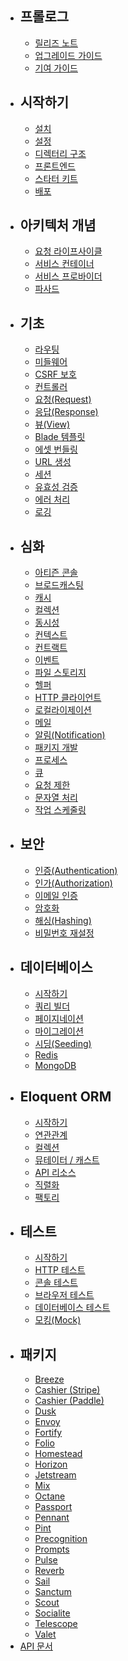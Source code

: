 - ## 프롤로그
    - [릴리즈 노트](/docs/11.x/releases)
    - [업그레이드 가이드](/docs/11.x/upgrade)
    - [기여 가이드](/docs/11.x/contributions)
- ## 시작하기
    - [설치](/docs/11.x/installation)
    - [설정](/docs/11.x/configuration)
    - [디렉터리 구조](/docs/11.x/structure)
    - [프론트엔드](/docs/11.x/frontend)
    - [스타터 키트](/docs/11.x/starter-kits)
    - [배포](/docs/11.x/deployment)
- ## 아키텍처 개념
    - [요청 라이프사이클](/docs/11.x/lifecycle)
    - [서비스 컨테이너](/docs/11.x/container)
    - [서비스 프로바이더](/docs/11.x/providers)
    - [파사드](/docs/11.x/facades)
- ## 기초
    - [라우팅](/docs/11.x/routing)
    - [미들웨어](/docs/11.x/middleware)
    - [CSRF 보호](/docs/11.x/csrf)
    - [컨트롤러](/docs/11.x/controllers)
    - [요청(Request)](/docs/11.x/requests)
    - [응답(Response)](/docs/11.x/responses)
    - [뷰(View)](/docs/11.x/views)
    - [Blade 템플릿](/docs/11.x/blade)
    - [에셋 번들링](/docs/11.x/vite)
    - [URL 생성](/docs/11.x/urls)
    - [세션](/docs/11.x/session)
    - [유효성 검증](/docs/11.x/validation)
    - [에러 처리](/docs/11.x/errors)
    - [로깅](/docs/11.x/logging)
- ## 심화
    - [아티즌 콘솔](/docs/11.x/artisan)
    - [브로드캐스팅](/docs/11.x/broadcasting)
    - [캐시](/docs/11.x/cache)
    - [컬렉션](/docs/11.x/collections)
    - [동시성](/docs/11.x/concurrency)
    - [컨텍스트](/docs/11.x/context)
    - [컨트랙트](/docs/11.x/contracts)
    - [이벤트](/docs/11.x/events)
    - [파일 스토리지](/docs/11.x/filesystem)
    - [헬퍼](/docs/11.x/helpers)
    - [HTTP 클라이언트](/docs/11.x/http-client)
    - [로컬라이제이션](/docs/11.x/localization)
    - [메일](/docs/11.x/mail)
    - [알림(Notification)](/docs/11.x/notifications)
    - [패키지 개발](/docs/11.x/packages)
    - [프로세스](/docs/11.x/processes)
    - [큐](/docs/11.x/queues)
    - [요청 제한](/docs/11.x/rate-limiting)
    - [문자열 처리](/docs/11.x/strings)
    - [작업 스케줄링](/docs/11.x/scheduling)
- ## 보안
    - [인증(Authentication)](/docs/11.x/authentication)
    - [인가(Authorization)](/docs/11.x/authorization)
    - [이메일 인증](/docs/11.x/verification)
    - [암호화](/docs/11.x/encryption)
    - [해싱(Hashing)](/docs/11.x/hashing)
    - [비밀번호 재설정](/docs/11.x/passwords)
- ## 데이터베이스
    - [시작하기](/docs/11.x/database)
    - [쿼리 빌더](/docs/11.x/queries)
    - [페이지네이션](/docs/11.x/pagination)
    - [마이그레이션](/docs/11.x/migrations)
    - [시딩(Seeding)](/docs/11.x/seeding)
    - [Redis](/docs/11.x/redis)
    - [MongoDB](/docs/11.x/mongodb)
- ## Eloquent ORM
    - [시작하기](/docs/11.x/eloquent)
    - [연관관계](/docs/11.x/eloquent-relationships)
    - [컬렉션](/docs/11.x/eloquent-collections)
    - [뮤테이터 / 캐스트](/docs/11.x/eloquent-mutators)
    - [API 리소스](/docs/11.x/eloquent-resources)
    - [직렬화](/docs/11.x/eloquent-serialization)
    - [팩토리](/docs/11.x/eloquent-factories)
- ## 테스트
    - [시작하기](/docs/11.x/testing)
    - [HTTP 테스트](/docs/11.x/http-tests)
    - [콘솔 테스트](/docs/11.x/console-tests)
    - [브라우저 테스트](/docs/11.x/dusk)
    - [데이터베이스 테스트](/docs/11.x/database-testing)
    - [모킹(Mock)](/docs/11.x/mocking)
- ## 패키지
    - [Breeze](/docs/11.x/starter-kits#laravel-breeze)
    - [Cashier (Stripe)](/docs/11.x/billing)
    - [Cashier (Paddle)](/docs/11.x/cashier-paddle)
    - [Dusk](/docs/11.x/dusk)
    - [Envoy](/docs/11.x/envoy)
    - [Fortify](/docs/11.x/fortify)
    - [Folio](/docs/11.x/folio)
    - [Homestead](/docs/11.x/homestead)
    - [Horizon](/docs/11.x/horizon)
    - [Jetstream](https://jetstream.laravel.com)
    - [Mix](/docs/11.x/mix)
    - [Octane](/docs/11.x/octane)
    - [Passport](/docs/11.x/passport)
    - [Pennant](/docs/11.x/pennant)
    - [Pint](/docs/11.x/pint)
    - [Precognition](/docs/11.x/precognition)
    - [Prompts](/docs/11.x/prompts)
    - [Pulse](/docs/11.x/pulse)
    - [Reverb](/docs/11.x/reverb)
    - [Sail](/docs/11.x/sail)
    - [Sanctum](/docs/11.x/sanctum)
    - [Scout](/docs/11.x/scout)
    - [Socialite](/docs/11.x/socialite)
    - [Telescope](/docs/11.x/telescope)
    - [Valet](/docs/11.x/valet)
- [API 문서](https://api.laravel.com/docs/11.x)
